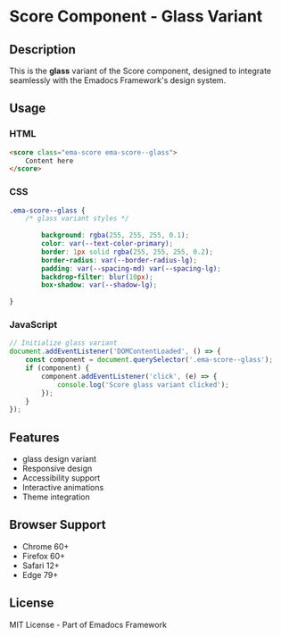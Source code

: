 # Score Component - Glass Variant

## Description
This is the **glass** variant of the Score component, designed to integrate seamlessly with the Emadocs Framework's design system.

## Usage

### HTML
```html
<score class="ema-score ema-score--glass">
    Content here
</score>
```

### CSS
```css
.ema-score--glass {
    /* glass variant styles */
    
        background: rgba(255, 255, 255, 0.1);
        color: var(--text-color-primary);
        border: 1px solid rgba(255, 255, 255, 0.2);
        border-radius: var(--border-radius-lg);
        padding: var(--spacing-md) var(--spacing-lg);
        backdrop-filter: blur(10px);
        box-shadow: var(--shadow-lg);
    
}
```

### JavaScript
```javascript
// Initialize glass variant
document.addEventListener('DOMContentLoaded', () => {
    const component = document.querySelector('.ema-score--glass');
    if (component) {
        component.addEventListener('click', (e) => {
            console.log('Score glass variant clicked');
        });
    }
});
```

## Features
- glass design variant
- Responsive design
- Accessibility support
- Interactive animations
- Theme integration

## Browser Support
- Chrome 60+
- Firefox 60+
- Safari 12+
- Edge 79+

## License
MIT License - Part of Emadocs Framework
